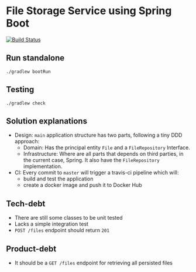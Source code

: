 # File Storage Service using Spring Boot

[![Build Status](https://travis-ci.org/javierseixas/file-storage-service.svg?branch=master)](https://travis-ci.org/javierseixas/file-storage-service)

## Run standalone
```
./gradlew bootRun
```
## Testing
```
./gradlew check
```

## Solution explanations
* Design: `main` application structure has two parts, following a tiny DDD approach:
    * Domain: Has the principal entity `File` and a `FileRepository` Interface.
    * Infrastructure: Where are all parts that depends on third parties, in the current case, Spring. It also have the `FileRepository` implementation.
* CI: Every commit to `master` will trigger a travis-ci pipeline which will:
    * build and test the application
    * create a docker image and push it to Docker Hub

## Tech-debt
* There are still some classes to be unit tested
* Lacks a simple integration test
* `POST /files` endpoint should return `201`

## Product-debt
* It should be a `GET /files` endpoint for retrieving all persisted files